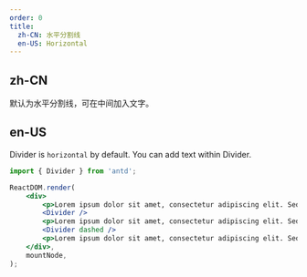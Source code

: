 ```yaml
---
order: 0
title:
  zh-CN: 水平分割线
  en-US: Horizontal
---
```


## zh-CN

默认为水平分割线，可在中间加入文字。

## en-US

Divider is `horizontal` by default. You can add text within Divider.

```jsx
import { Divider } from 'antd';

ReactDOM.render(
	<div>
		<p>Lorem ipsum dolor sit amet, consectetur adipiscing elit. Sed nonne merninisti licere mihi ista probare, quae sunt a te dicta? Refert tamen, quo modo.</p>
		<Divider />
		<p>Lorem ipsum dolor sit amet, consectetur adipiscing elit. Sed nonne merninisti licere mihi ista probare, quae sunt a te dicta? Refert tamen, quo modo.</p>
		<Divider dashed />
		<p>Lorem ipsum dolor sit amet, consectetur adipiscing elit. Sed nonne merninisti licere mihi ista probare, quae sunt a te dicta? Refert tamen, quo modo.</p>
	</div>,
	mountNode,
);
```
